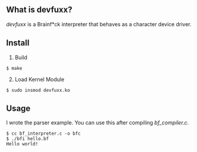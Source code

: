 ## What is devfuxx? ##

*devfuxx* is a Brainf\*ck interpreter that behaves as a character device driver.


## Install ##

1. Build

```
$ make
```

2. Load Kernel Module

```
$ sudo insmod devfuxx.ko
```

## Usage ##

I wrote the parser example.
You can use this after compiling *bf\_compiler.c*.
```
$ cc bf_interpreter.c -o bfc
$ ./bfi hello.bf
Hello world!
```
